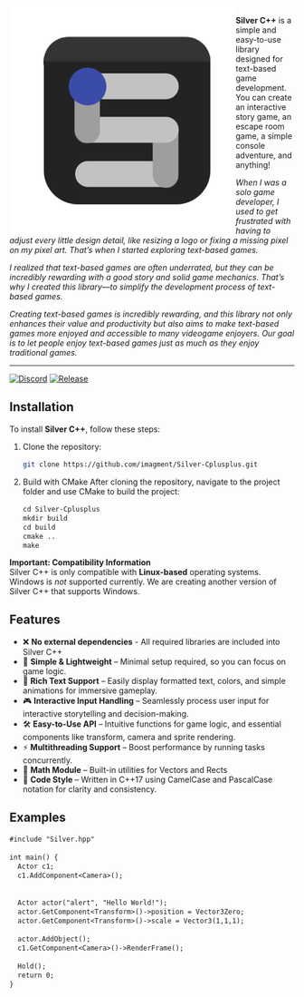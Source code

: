 
<img src="https://github.com/imagment/Silver-Cplusplus/raw/dev/Icons/600x600.png" width="400" height="400" align="left">

**Silver C++** is a simple and easy-to-use library designed for text-based game development. You can create an interactive story game, an escape room game, a simple console adventure, and anything!  

<i>When I was a solo game developer, I used to get frustrated with having to adjust every little design detail, like resizing a logo or fixing a missing pixel on my pixel art. That’s when I started exploring text-based games.

I realized that text-based games are often underrated, but they can be incredibly rewarding with a good story and solid game mechanics. That’s why I created this library—to simplify the development process of text-based games.

Creating text-based games is incredibly rewarding, and this library not only enhances their value and productivity but also aims to make text-based games more enjoyed and accessible to many videogame enjoyers. Our goal is to let people enjoy text-based games just as much as they enjoy traditional games.</i>
<hr>

[![Discord](https://img.shields.io/badge/Discord-LoTGD-blue?logo=discord)](https://discord.gg/72TbP8G69k)
[![Release](https://img.shields.io/github/v/release/imagment/Silver-Cplusplus)](https://github.com/imagment/Silver-Cplusplus/releases)

## Installation

To install **Silver C++**, follow these steps:

1. Clone the repository:
   ```bash
   git clone https://github.com/imagment/Silver-Cplusplus.git

2. Build with CMake
After cloning the repository, navigate to the project folder and use CMake to build the project:
   ```
   cd Silver-Cplusplus
   mkdir build
   cd build
   cmake ..
   make
   ```
**Important: Compatibility Information** <br>
Silver C++ is only compatible with **Linux-based** operating systems. <br>
Windows is *not* supported currently. We are creating another version of Silver C++ that supports Windows.

## Features  
- ❌ **No external dependencies** - All required libraries are included into Silver C++
- 🚀 **Simple & Lightweight** – Minimal setup required, so you can focus on game logic.
- 🎨 **Rich Text Support** – Easily display formatted text, colors, and simple animations for immersive gameplay. 
- 🎮 **Interactive Input Handling** – Seamlessly process user input for interactive storytelling and decision-making. 
- 🛠 **Easy-to-Use API** – Intuitive functions for game logic, and essential components like transform, camera and sprite rendering. 
- ⚡ **Multithreading Support** – Boost performance by running tasks concurrently. 
- 🔢 **Math Module** – Built-in utilities for Vectors and Rects
- 📝 **Code Style** – Written in C++17 using CamelCase and PascalCase notation for clarity and consistency.

## Examples
```
#include "Silver.hpp"

int main() {
  Actor c1;
  c1.AddComponent<Camera>();


  Actor actor("alert", "Hello World!");
  actor.GetComponent<Transform>()->position = Vector3Zero;
  actor.GetComponent<Transform>()->scale = Vector3(1,1,1);
  
  actor.AddObject();
  c1.GetComponent<Camera>()->RenderFrame();

  Hold();
  return 0;
}
```




